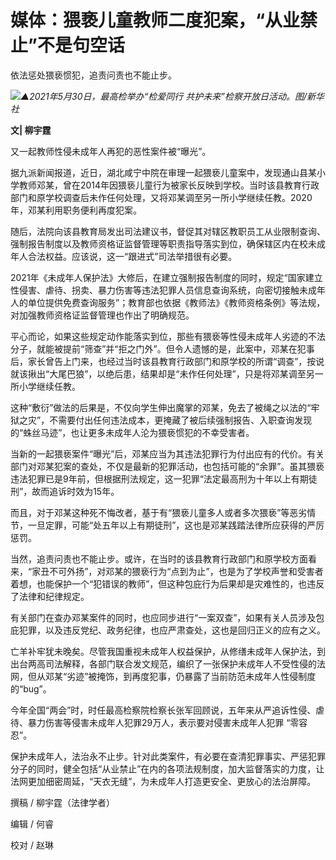 # 媒体：猥亵儿童教师二度犯案，“从业禁止”不是句空话

依法惩处猥亵惯犯，追责问责也不能止步。

![](https://inews.gtimg.com/news_bt/OsQGdVbl7Zv17HWIlwQ5fhbFPoZ1y9d5YqIW1ihrnyUDoAA/1000)_▲2021年5月30日，最高检举办“检爱同行
共护未来”检察开放日活动。图/新华社_

**文| 柳宇霆**

又一起教师性侵未成年人再犯的恶性案件被“曝光”。

据九派新闻报道，近日，湖北咸宁中院在审理一起猥亵儿童案中，发现通山县某小学教师邓某，曾在2014年因猥亵儿童行为被家长反映到学校。当时该县教育行政部门和原学校调查后未作任何处理，又将邓某调至另一所小学继续任教。2020年，邓某利用职务便利再度犯案。

随后，法院向该县教育局发出司法建议书，督促其对辖区教职员工从业限制查询、强制报告制度以及教师资格证监督管理等职责指导落实到位，确保辖区内在校未成年人合法权益。应该说，这一“跟进式”司法举措很有必要。

2021年《未成年人保护法》大修后，在建立强制报告制度的同时，规定“国家建立性侵害、虐待、拐卖、暴力伤害等违法犯罪人员信息查询系统，向密切接触未成年人的单位提供免费查询服务”；教育部也依据《教师法》《教师资格条例》等法规，对加强教师资格证监督管理也作出了明确规范。

平心而论，如果这些规定动作能落实到位，那些有猥亵等性侵未成年人劣迹的不法分子，就能被提前“筛查”并“拒之门外”。但令人遗憾的是，此案中，邓某在犯事后，家长曾告上门来，也经过当时该县教育行政部门和原学校的所谓“调查”，按说就该揪出“大尾巴狼”，以绝后患，结果却是“未作任何处理”，只是将邓某调至另一所小学继续任教。

这种“敷衍”做法的后果是，不仅向学生伸出魔掌的邓某，免去了被绳之以法的“牢狱之灾”，不需要付出任何违法成本，更掩藏了被后续强制报告、入职查询发现的“蛛丝马迹”，也让更多未成年人沦为猥亵惯犯的不幸受害者。

当新的一起猥亵案件“曝光”后，邓某应当为其违法犯罪行为付出应有的代价。有关部门对邓某犯案的查处，不仅是最新的犯罪活动，也包括可能的“余罪”。虽其猥亵违法犯罪已是9年前，但根据刑法规定，这一犯罪“法定最高刑为十年以上有期徒刑”，故而追诉时效为15年。

而且，对于邓某这种死不悔改者，基于有“猥亵儿童多人或者多次猥亵”等恶劣情节，一旦定罪，可能“处五年以上有期徒刑”，这也是邓某践踏法律所应获得的严厉惩罚。

当然，追责问责也不能止步。或许，在当时的该县教育行政部门和原学校方面看来，“家丑不可外扬”，对邓某的猥亵行为“点到为止”，也是为了学校声誉和受害者着想，也能保护一个“犯错误的教师”，但这种包庇行为后果却是灾难性的，也违反了法律和纪律规定。

有关部门在查办邓某案件的同时，也应同步进行“一案双查”，如果有关人员涉及包庇犯罪，以及违反党纪、政务纪律，也应严肃查处，这也是回归正义的应有之义。

亡羊补牢犹未晚矣。尽管我国重视未成年人权益保护，从修缮未成年人保护法，到出台两高司法解释，各部门联合发文规范，编织了一张保护未成年人不受性侵的法网，但从邓某“劣迹”被掩饰，到再度犯事，仍暴露了当前防范未成年人性侵制度的“bug”。

今年全国“两会”时，时任最高检察院检察长张军回顾说，五年来从严追诉性侵、虐待、暴力伤害等侵害未成年人犯罪29万人，表示要对侵害未成年人犯罪 “零容忍”。

保护未成年人，法治永不止步。针对此类案件，有必要在查清犯罪事实、严惩犯罪分子的同时，健全包括“从业禁止”在内的各项法规制度，加大监督落实的力度，让法网更加细密周延，“天衣无缝”，为未成年人打造更安全、更放心的法治屏障。

撰稿 / 柳宇霆（法律学者）

编辑 / 何睿

校对 / 赵琳

